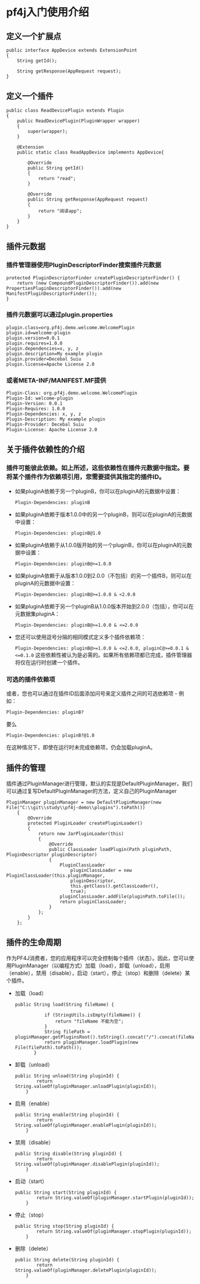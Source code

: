 # pf4j入门使用介绍
## 定义一个扩展点

    public interface AppDevice extends ExtensionPoint
    {
        String getId();
    
        String getResponse(AppRequest request);
    }
## 定义一个插件

    public class ReadDevicePlugin extends Plugin
    {
        public ReadDevicePlugin(PluginWrapper wrapper)
        {
            super(wrapper);
        }
        
        @Extension
        public static class ReadAppDevice implements AppDevice{
    
            @Override
            public String getId()
            {
                return "read";
            }
    
            @Override
            public String getResponse(AppRequest request)
            {
                return "阅读app";
            }
        }
    }
## 插件元数据

### 插件管理器使用PluginDescriptorFinder搜索插件元数据
    
    protected PluginDescriptorFinder createPluginDescriptorFinder() {
        return (new CompoundPluginDescriptorFinder()).add(new PropertiesPluginDescriptorFinder()).add(new ManifestPluginDescriptorFinder());
    }
### 插件元数据可以通过plugin.properties

    plugin.class=org.pf4j.demo.welcome.WelcomePlugin
    plugin.id=welcome-plugin
    plugin.version=0.0.1
    plugin.requires=1.0.0
    plugin.dependencies=x, y, z
    plugin.description=My example plugin
    plugin.provider=Decebal Suiu
    plugin.license=Apache License 2.0

### 或者META-INF/MANIFEST.MF提供

    Plugin-Class: org.pf4j.demo.welcome.WelcomePlugin
    Plugin-Id: welcome-plugin
    Plugin-Version: 0.0.1
    Plugin-Requires: 1.0.0
    Plugin-Dependencies: x, y, z
    Plugin-Description: My example plugin
    Plugin-Provider: Decebal Suiu
    Plugin-License: Apache License 2.0
## 关于插件依赖性的介绍
### 插件可能彼此依赖。如上所述，这些依赖性在插件元数据中指定。要将某个插件作为依赖项引用，您需要提供其指定的插件ID。
- 如果pluginA依赖于另一个pluginB，你可以在pluginA的元数据中设置：

    `Plugin-Dependencies: pluginB` 
- 如果pluginA依赖于版本1.0.0中的另一个pluginB，则可以在pluginA的元数据中设置：

    `Plugin-Dependencies: pluginB@1.0`
- 如果pluginA依赖于从1.0.0版开始的另一个pluginB，你可以在pluginA的元数据中设置：

    `Plugin-Dependencies: pluginB@>=1.0.0`
- 如果pluginA依赖于从版本1.0.0到2.0.0（不包括）的另一个插件B，则可以在pluginA的元数据中设置：
    
    `Plugin-Dependencies: pluginB@>=1.0.0 & <2.0.0`
- 如果pluginA依赖于另一个pluginB从1.0.0版本开始到2.0.0（包括），你可以在元数据集pluginA：
   
    `Plugin-Dependencies: pluginB@>=1.0.0 & <=2.0.0`
- 您还可以使用逗号分隔的相同模式定义多个插件依赖项：
    
    `Plugin-Dependencies: pluginB@>=1.0.0 & <=2.0.0, pluginC@>=0.0.1 & <=0.1.0`
这些依赖性被认为是必需的。如果所有依赖项都已完成，插件管理器将仅在运行时创建一个插件。

### 可选的插件依赖项
或者，您也可以通过在插件ID后面添加问号来定义插件之间的可选依赖项 - 例如：

`Plugin-Dependencies: pluginB?`

要么

`Plugin-Dependencies: pluginB?@1.0`

在这种情况下，即使在运行时未完成依赖项，仍会加载pluginA。
## 插件的管理
插件通过PluginManager进行管理，默认的实现是DefaultPluginManager，我们可以通过复写DefaultPluginManager的方法，定义自己的PluginManager
    
    PluginManager pluginManager = new DefaultPluginManager(new File("C:\\git\\study\\pf4j-demo\\plugins").toPath())
        {
            @Override
            protected PluginLoader createPluginLoader()
            {
                return new JarPluginLoader(this)
                {
                    @Override
                    public ClassLoader loadPlugin(Path pluginPath, PluginDescriptor pluginDescriptor)
                    {
                        PluginClassLoader
                            pluginClassLoader = new PluginClassLoader(this.pluginManager,
                            pluginDescriptor,
                            this.getClass().getClassLoader(),
                            true);
                        pluginClassLoader.addFile(pluginPath.toFile());
                        return pluginClassLoader;
                    }
                };
            }
        };
## 插件的生命周期
 作为PF4J消费者，您的应用程序可以完全控制每个插件（状态）。因此，您可以使用PluginManager（以编程方式）加载（load），卸载（unload），启用（enable），禁用（disable），启动（start），停止（stop）和删除（delete）某个插件。
 - 加载（load）
    ```
    public String load(String fileName) {
       
               if (StringUtils.isEmpty(fileName)) {
                   return "fileName 不能为空";
               }
               String filePath = pluginManager.getPluginsRoot().toString().concat("/").concat(fileName);
               return pluginManager.loadPlugin(new File(filePath).toPath());
           }
 - 卸载（unload）
    ```
    public String unload(String pluginId) {
            return String.valueOf(pluginManager.unloadPlugin(pluginId));
        }
 - 启用（enable）
    ```
    public String enable(String pluginId) {
            return String.valueOf(pluginManager.enablePlugin(pluginId));
        }
 - 禁用（disable）
    ```
    public String disable(String pluginId) {
            return String.valueOf(pluginManager.disablePlugin(pluginId));
        }
 - 启动（start）
    ```
    public String start(String pluginId) {
            return String.valueOf(pluginManager.startPlugin(pluginId));
        }
 - 停止（stop）
    ```
    public String stop(String pluginId) {
            return String.valueOf(pluginManager.stopPlugin(pluginId));
        }
 - 删除（delete）
    ```
    public String delete(String pluginId) {
            return String.valueOf(pluginManager.deletePlugin(pluginId));
        }